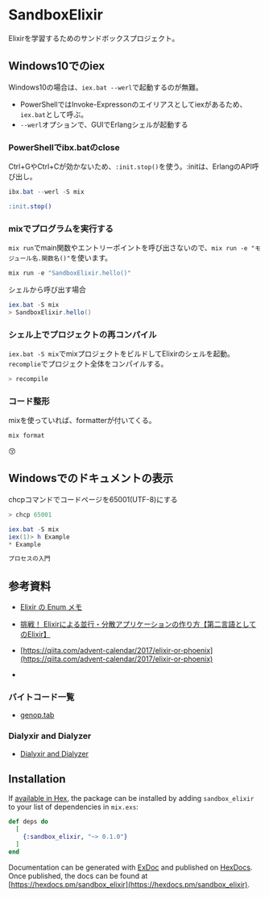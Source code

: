 # SandboxElixir

Elixirを学習するためのサンドボックスプロジェクト。

## Windows10でのiex

Windows10の場合は、`iex.bat --werl`で起動するのが無難。

- PowerShellではInvoke-Expressonのエイリアスとしてiexがあるため、`iex.bat`として呼ぶ。
- `--werl`オプションで、GUIでErlangシェルが起動する

### PowerShellでibx.batのclose

Ctrl+GやCtrl+Cが効かないため、`:init.stop()`を使う。:initは、ErlangのAPI呼び出し。

```powershell
ibx.bat --werl -S mix
```

```erlang
:init.stop()
```

### mixでプログラムを実行する

`mix run`でmain関数やエントリーポイントを呼び出さないので、`mix run -e "モジュール名.関数名()"`を使います。

```powershell
mix run -e "SandboxElixir.hello()"
```

シェルから呼び出す場合

```powershell
iex.bat -S mix
> SandboxElixir.hello()
```

### シェル上でプロジェクトの再コンパイル

`iex.bat -S mix`でmixプロジェクトをビルドしてElixirのシェルを起動。`recomplie`でプロジェクト全体をコンパイルする。

```powershell
> recompile
```

### コード整形

mixを使っていれば、formatterが付いてくる。

```powershell
mix format
```

:kissing_closed_eyes:

## Windowsでのドキュメントの表示

chcpコマンドでコードページを65001(UTF-8)にする

```powershell
> chcp 65001
```

```powershell
iex.bat -S mix
iex(1)> h Example
* Example

プロセスの入門

```

## 参考資料

- [Elixir の Enum メモ](https://qiita.com/ohakado/items/9ceee374331feb199544)
- [挑戦！ Elixirによる並行・分散アプリケーションの作り方【第二言語としてのElixir】](https://employment.en-japan.com/engineerhub/entry/2017/06/19/110000)
- [https://qiita.com/advent-calendar/2017/elixir-or-phoenix](https://qiita.com/advent-calendar/2017/elixir-or-phoenix)

- [](https://qiita.com/HirofumiTamori/items/b6957686e0ba93006184)

### バイトコード一覧

- [genop.tab](https://github.com/erlang/otp/blob/master/lib/compiler/src/genop.tab)

### Dialyxir and Dialyzer

- [Dialyxir and Dialyzer](https://elixirschool.com/en/lessons/specifics/debugging/)

## Installation

If [available in Hex](https://hex.pm/docs/publish), the package can be installed
by adding `sandbox_elixir` to your list of dependencies in `mix.exs`:

```elixir
def deps do
  [
    {:sandbox_elixir, "~> 0.1.0"}
  ]
end
```

Documentation can be generated with [ExDoc](https://github.com/elixir-lang/ex_doc)
and published on [HexDocs](https://hexdocs.pm). Once published, the docs can
be found at [https://hexdocs.pm/sandbox_elixir](https://hexdocs.pm/sandbox_elixir).
